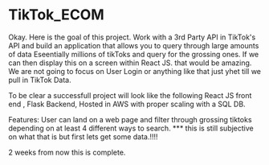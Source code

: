# TikTok_ECOM

Okay. Here is the goal of this project. Work with a 3rd Party API in TikTok's API and build an application that allows you to query through large amounts of data 
Eseentially millions of tikToks and query for the grossing ones. If we can then display this on a screen within React JS. that would be amazing. We are not going to focus on User Login or anything like that just yhet till we pull in TikTok Data. 

To be clear a successfull project will look like the following
React JS front end , Flask Backend, Hosted in AWS with proper scaling with a SQL DB. 

Features: User can land on a web page and filter through grossing tiktoks depending on at least 4 different ways to search.
*** this is still subjective on what that is but first lets get some data.!!!!

2 weeks from now this is complete. 

